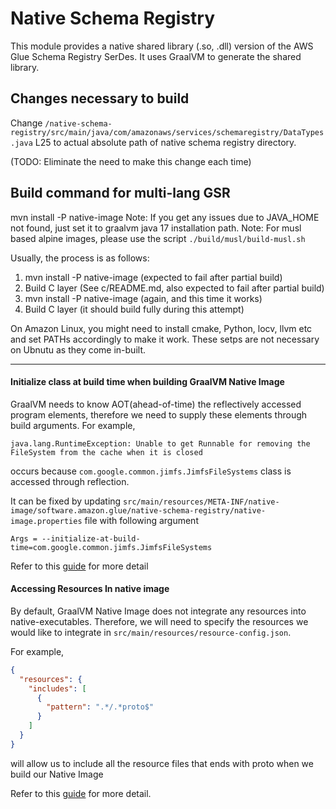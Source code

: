 # Native Schema Registry 

This module provides a native shared library (.so, .dll) version of the AWS Glue Schema Registry SerDes. 
It uses GraalVM to generate the shared library. 

## Changes necessary to build
Change `/native-schema-registry/src/main/java/com/amazonaws/services/schemaregistry/DataTypes.java` L25 to actual absolute path of native schema registry directory. 

(TODO: Eliminate the need to make this change each time)

## Build command for multi-lang GSR
mvn install -P native-image
Note: If you get any issues due to JAVA_HOME not found, just set it to graalvm java 17 installation path.
Note: For musl based alpine images, please use the script `./build/musl/build-musl.sh`


Usually, the process is as follows:
1. mvn install -P native-image (expected to fail after partial build)
2. Build C layer (See c/README.md, also expected to fail after partial build) 
3. mvn install -P native-image (again, and this time it works)
4. Build C layer (it should build fully during this attempt)

On Amazon Linux, you might need to install cmake, Python, locv, llvm etc and set PATHs accordingly to make it work. These setps are not necessary on Ubnutu as they come in-built.

-------------

#### Initialize class at build time when building GraalVM Native Image
GraalVM needs to know AOT(ahead-of-time) the reflectively accessed program elements, therefore we
need to supply these elements through build arguments. For example,
```
java.lang.RuntimeException: Unable to get Runnable for removing the FileSystem from the cache when it is closed
```
occurs because `com.google.common.jimfs.JimfsFileSystems` class is accessed through reflection. 

It can be fixed by updating `src/main/resources/META-INF/native-image/software.amazon.glue/native-schema-registry/native-image.properties`
file with following argument
```properties
Args = --initialize-at-build-time=com.google.common.jimfs.JimfsFileSystems
```
Refer to this [guide](https://www.graalvm.org/22.0/reference-manual/native-image/Reflection/) 
for more detail

#### Accessing Resources In native image
By default, GraalVM Native Image does not integrate any resources into native-executables. Therefore,
we will need to specify the resources we would like to integrate in `src/main/resources/resource-config.json`.

For example,
```json
{
  "resources": {
    "includes": [
      {
        "pattern": ".*/.*proto$"
      }
    ]
  }
}

```
will allow us to include all the resource files that ends with proto when we build our Native Image

Refer to this [guide](https://www.graalvm.org/22.1/reference-manual/native-image/Resources/) for more detail.
